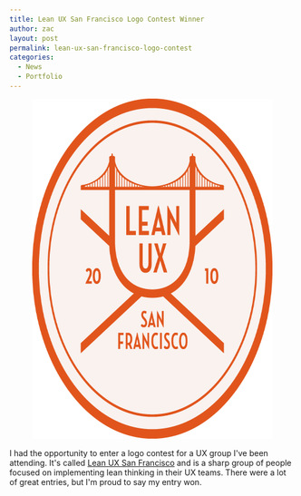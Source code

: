 ```yaml
---
title: Lean UX San Francisco Logo Contest Winner
author: zac
layout: post
permalink: lean-ux-san-francisco-logo-contest
categories:
  - News
  - Portfolio
---
```

<div class="col-main">
  <figure>
    <img alt="Winner of the Lean UX San Francisco logo contest" src="/images/leanUX-logo@2x.png" width="600" height="600">
  </figure> 
</div>

<!-- more -->
<div class="anchor-offset" id="more"></div>

I had the opportunity to enter a logo contest for a UX group I've been attending. It's called <a href="http://sf.lean-ux.com/">Lean UX San Francisco</a> and is a sharp group of people focused on implementing lean thinking in their UX teams. There were a lot of great entries, but I'm proud to say my entry won.
